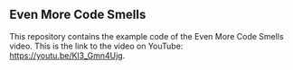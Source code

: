 ## Even More Code Smells

This repository contains the example code of the Even More Code Smells video. This is the link to the video on YouTube: https://youtu.be/Kl3_Gmn4Ujg.
